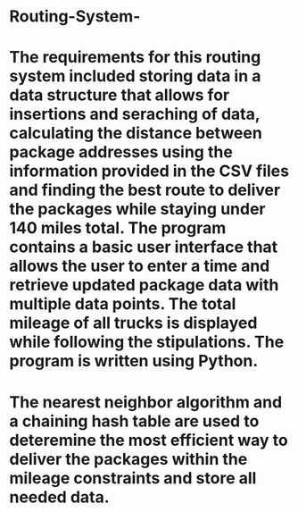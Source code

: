# Routing-System-

# The requirements for this routing system included storing data in a data structure that allows for insertions and seraching of data, calculating the distance between package addresses using the information provided in the CSV files and finding the best route to deliver the packages while staying under 140 miles total. The program contains a basic user interface that allows the user to enter a time and retrieve updated package data with multiple data points. The total mileage of all trucks is displayed while following the stipulations. The program is written using Python. 
# The nearest neighbor algorithm and a chaining hash table are used to deteremine the most efficient way to deliver the packages within the mileage constraints and store all needed data.
